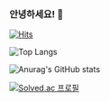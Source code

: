 ### 안녕하세요! 👋

<!--
**NANNDA3463/NANNDA3463** is a ✨ _special_ ✨ repository because its `README.md` (this file) appears on your GitHub profile.

Here are some ideas to get you started:

- 🔭 I’m currently working on ...
- 🌱 I’m currently learning ...
- 👯 I’m looking to collaborate on ...
- 🤔 I’m looking for help with ...
- 💬 Ask me about ...
- 📫 How to reach me: ...
- 😄 Pronouns: ...
- ⚡ Fun fact: ...
-->


[![Hits](https://hits.seeyoufarm.com/api/count/incr/badge.svg?url=https%3A%2F%2Fgithub.com%2FNANNDA3463%2FNANNDA3463&count_bg=%233D86C8&title_bg=%23555555&icon=&icon_color=%23E7E7E7&title=hits&edge_flat=false)](https://hits.seeyoufarm.com)

![Top Langs](https://github-readme-stats.vercel.app/api/top-langs/?username=NANNDA3463&layout=compact)

![Anurag's GitHub stats](https://github-readme-stats.vercel.app/api?username=NANNDA3463&show_icons=true&theme=radical)

[![Solved.ac
프로필](http://mazassumnida.wtf/api/generate_badge?boj=alstn3463)](https://solved.ac/alstn3463)
